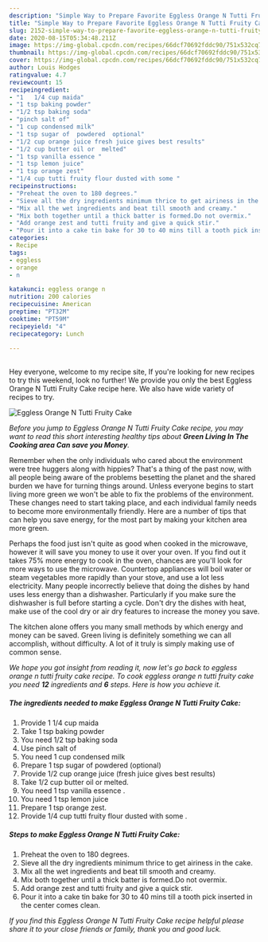 ```yaml
---
description: "Simple Way to Prepare Favorite Eggless Orange N Tutti Fruity Cake"
title: "Simple Way to Prepare Favorite Eggless Orange N Tutti Fruity Cake"
slug: 2152-simple-way-to-prepare-favorite-eggless-orange-n-tutti-fruity-cake
date: 2020-08-15T05:34:48.211Z
image: https://img-global.cpcdn.com/recipes/66dcf70692fddc90/751x532cq70/eggless-orange-n-tutti-fruity-cake-recipe-main-photo.jpg
thumbnail: https://img-global.cpcdn.com/recipes/66dcf70692fddc90/751x532cq70/eggless-orange-n-tutti-fruity-cake-recipe-main-photo.jpg
cover: https://img-global.cpcdn.com/recipes/66dcf70692fddc90/751x532cq70/eggless-orange-n-tutti-fruity-cake-recipe-main-photo.jpg
author: Louis Hodges
ratingvalue: 4.7
reviewcount: 15
recipeingredient:
- "1   1/4 cup maida"
- "1 tsp baking powder"
- "1/2 tsp baking soda"
- "pinch salt of"
- "1 cup condensed milk"
- "1 tsp sugar of  powdered  optional"
- "1/2 cup orange juice fresh juice gives best results"
- "1/2 cup butter oil or  melted"
- "1 tsp vanilla essence "
- "1 tsp lemon juice"
- "1 tsp orange zest"
- "1/4 cup tutti fruity flour dusted with some "
recipeinstructions:
- "Preheat the oven to 180 degrees."
- "Sieve all the dry ingredients minimum thrice to get airiness in the cake."
- "Mix all the wet ingredients and beat till smooth and creamy."
- "Mix both together until a thick batter is formed.Do not overmix."
- "Add orange zest and tutti fruity and give a quick stir."
- "Pour it into a cake tin bake for 30 to 40 mins till a tooth pick inserted in the center comes clean."
categories:
- Recipe
tags:
- eggless
- orange
- n

katakunci: eggless orange n 
nutrition: 200 calories
recipecuisine: American
preptime: "PT32M"
cooktime: "PT59M"
recipeyield: "4"
recipecategory: Lunch

---
```

<br>
Hey everyone, welcome to my recipe site, If you're looking for new recipes to try this weekend, look no further! We provide you only the best Eggless Orange N Tutti Fruity Cake recipe here. We also have wide variety of recipes to try.
<br>


![Eggless Orange N Tutti Fruity Cake](https://img-global.cpcdn.com/recipes/66dcf70692fddc90/751x532cq70/eggless-orange-n-tutti-fruity-cake-recipe-main-photo.jpg)

<i>Before you jump to Eggless Orange N Tutti Fruity Cake recipe, you may want to read this short interesting healthy tips about 
<strong>Green Living In The Cooking area Can save you Money</strong>.</i>
</br>

Remember when the only individuals who cared about the environment were tree huggers along with hippies? That's a thing of the past now, with all people being aware of the problems besetting the planet and the shared burden we have for turning things around. Unless everyone begins to start living more green we won't be able to fix the problems of the environment. These changes need to start taking place, and each individual family needs to become more environmentally friendly. Here are a number of tips that can help you save energy, for the most part by making your kitchen area more green.

Perhaps the food just isn't quite as good when cooked in the microwave, however it will save you money to use it over your oven. If you find out it takes 75% more energy to cook in the oven, chances are you'll look for more ways to use the microwave. Countertop appliances will boil water or steam vegetables more rapidly than your stove, and use a lot less electricity. Many people incorrectly believe that doing the dishes by hand uses less energy than a dishwasher. Particularly if you make sure the dishwasher is full before starting a cycle. Don't dry the dishes with heat, make use of the cool dry or air dry features to increase the money you save.

The kitchen alone offers you many small methods by which energy and money can be saved. Green living is definitely something we can all accomplish, without difficulty. A lot of it truly is simply making use of common sense.


<i>We hope you got insight from reading it, now let's go back to eggless orange n tutti fruity cake recipe. To cook eggless orange n tutti fruity cake you need <strong>12</strong> ingredients and <strong>6</strong> steps. Here is how you achieve it.
</i>

##### The ingredients needed to make Eggless Orange N Tutti Fruity Cake:

1. Provide 1   1/4 cup maida
1. Take 1 tsp baking powder
1. You need 1/2 tsp baking soda
1. Use pinch salt of
1. You need 1 cup condensed milk
1. Prepare 1 tsp sugar of  powdered  (optional)
1. Provide 1/2 cup orange juice (fresh juice gives best results)
1. Take 1/2 cup butter oil or  melted.
1. You need 1 tsp vanilla essence .
1. You need 1 tsp lemon juice
1. Prepare 1 tsp orange zest.
1. Provide 1/4 cup tutti fruity flour dusted with some .


##### Steps to make Eggless Orange N Tutti Fruity Cake:

1. Preheat the oven to 180 degrees.
1. Sieve all the dry ingredients minimum thrice to get airiness in the cake.
1. Mix all the wet ingredients and beat till smooth and creamy.
1. Mix both together until a thick batter is formed.Do not overmix.
1. Add orange zest and tutti fruity and give a quick stir.
1. Pour it into a cake tin bake for 30 to 40 mins till a tooth pick inserted in the center comes clean.


<i>If you find this Eggless Orange N Tutti Fruity Cake recipe helpful please share it to your close friends or family, thank you and good luck.</i>
